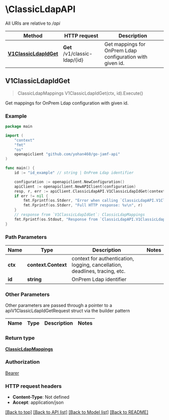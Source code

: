 # \ClassicLdapAPI

All URIs are relative to */api*

Method | HTTP request | Description
------------- | ------------- | -------------
[**V1ClassicLdapIdGet**](ClassicLdapAPI.md#V1ClassicLdapIdGet) | **Get** /v1/classic-ldap/{id} | Get mappings for OnPrem Ldap configuration with given id.



## V1ClassicLdapIdGet

> ClassicLdapMappings V1ClassicLdapIdGet(ctx, id).Execute()

Get mappings for OnPrem Ldap configuration with given id.



### Example

```go
package main

import (
    "context"
    "fmt"
    "os"
    openapiclient "github.com/yohan460/go-jamf-api"
)

func main() {
    id := "id_example" // string | OnPrem Ldap identifier

    configuration := openapiclient.NewConfiguration()
    apiClient := openapiclient.NewAPIClient(configuration)
    resp, r, err := apiClient.ClassicLdapAPI.V1ClassicLdapIdGet(context.Background(), id).Execute()
    if err != nil {
        fmt.Fprintf(os.Stderr, "Error when calling `ClassicLdapAPI.V1ClassicLdapIdGet``: %v\n", err)
        fmt.Fprintf(os.Stderr, "Full HTTP response: %v\n", r)
    }
    // response from `V1ClassicLdapIdGet`: ClassicLdapMappings
    fmt.Fprintf(os.Stdout, "Response from `ClassicLdapAPI.V1ClassicLdapIdGet`: %v\n", resp)
}
```

### Path Parameters


Name | Type | Description  | Notes
------------- | ------------- | ------------- | -------------
**ctx** | **context.Context** | context for authentication, logging, cancellation, deadlines, tracing, etc.
**id** | **string** | OnPrem Ldap identifier | 

### Other Parameters

Other parameters are passed through a pointer to a apiV1ClassicLdapIdGetRequest struct via the builder pattern


Name | Type | Description  | Notes
------------- | ------------- | ------------- | -------------


### Return type

[**ClassicLdapMappings**](ClassicLdapMappings.md)

### Authorization

[Bearer](../README.md#Bearer)

### HTTP request headers

- **Content-Type**: Not defined
- **Accept**: application/json

[[Back to top]](#) [[Back to API list]](../README.md#documentation-for-api-endpoints)
[[Back to Model list]](../README.md#documentation-for-models)
[[Back to README]](../README.md)

